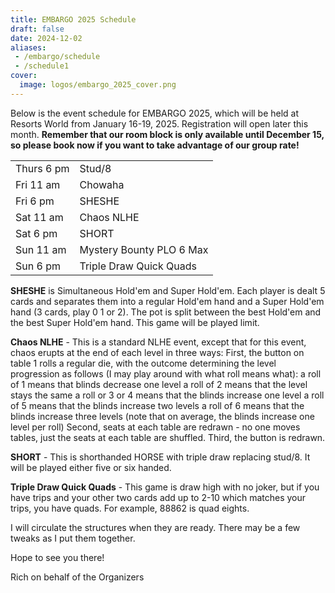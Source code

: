 ```yaml
---
title: EMBARGO 2025 Schedule
draft: false
date: 2024-12-02
aliases:
 - /embargo/schedule
 - /schedule1
cover:
  image: logos/embargo_2025_cover.png
---
```


Below is the event schedule for EMBARGO 2025, which will be held at Resorts
World from January 16-19, 2025.  Registration will open later this month.
**Remember that our room block is only available until December 15, so please
book now if you want to take advantage of our group rate!**

|            |                          |
|------------|--------------------------|
| Thurs 6 pm | Stud/8                   |
| Fri 11 am  | Chowaha                  |
| Fri 6 pm   | SHESHE                   |
| Sat 11 am  | Chaos NLHE               |
| Sat 6 pm   | SHORT                    |
| Sun 11 am  | Mystery Bounty PLO 6 Max |
| Sun 6 pm   | Triple Draw Quick Quads  |

**SHESHE** is Simultaneous Hold'em and Super Hold'em.  Each player is dealt 5 cards and separates them into a regular Hold'em hand and a Super Hold'em hand (3 cards, play 0 1 or 2).  The pot is split between the best Hold'em and the best Super Hold'em hand.  This game will be played limit.

**Chaos NLHE** - This is a standard NLHE event, except that for this event, chaos erupts at the end of each level in three ways:
First, the button on table 1 rolls a regular die, with the outcome determining the level progression as follows (I may play around with what roll means what):
a roll of 1 means that blinds decrease one level
a roll of 2 means that the level stays the same
a roll or 3 or 4 means that the blinds increase one level
a roll of 5 means that the blinds increase two levels
a roll of 6 means that the blinds increase three levels
(note that on average, the blinds increase one level per roll)
Second, seats at each table are redrawn - no one moves tables, just the seats at each table are shuffled.
Third, the button is redrawn.

**SHORT** - This is shorthanded HORSE with triple draw replacing stud/8.  It will be played either five or six handed.

**Triple Draw Quick Quads** - This game is draw high with no joker, but if you have trips and your other two cards add up to 2-10 which matches your trips, you have quads.  For example, 88862 is quad eights.

I will circulate the structures when they are ready.  There may be a few tweaks as I put them together.

Hope to see you there!

Rich
on behalf of the Organizers
